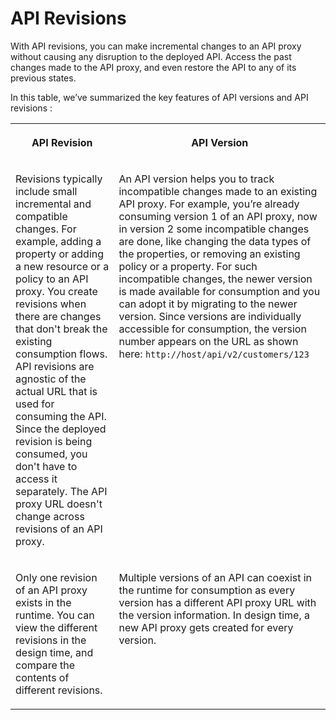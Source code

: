 <!-- loio58097acbb3944aadbb3b3d41b597a5cd -->

# API Revisions

With API revisions, you can make incremental changes to an API proxy without causing any disruption to the deployed API. Access the past changes made to the API proxy, and even restore the API to any of its previous states.

In this table, we’ve summarized the key features of API versions and API revisions :


<table>
<tr>
<th valign="top">

API Revision



</th>
<th valign="top">

API Version



</th>
</tr>
<tr>
<td valign="top">

Revisions typically include small incremental and compatible changes. For example, adding a property or adding a new resource or a policy to an API proxy. You create revisions when there are changes that don't break the existing consumption flows. API revisions are agnostic of the actual URL that is used for consuming the API. Since the deployed revision is being consumed, you don't have to access it separately. The API proxy URL doesn't change across revisions of an API proxy.



</td>
<td valign="top">

An API version helps you to track incompatible changes made to an existing API proxy. For example, you’re already consuming version 1 of an API proxy, now in version 2 some incompatible changes are done, like changing the data types of the properties, or removing an existing policy or a property. For such incompatible changes, the newer version is made available for consumption and you can adopt it by migrating to the newer version. Since versions are individually accessible for consumption, the version number appears on the URL as shown here: `http://host/api/v2/customers/123` 



</td>
</tr>
<tr>
<td valign="top">

Only one revision of an API proxy exists in the runtime. You can view the different revisions in the design time, and compare the contents of different revisions.



</td>
<td valign="top">

Multiple versions of an API can coexist in the runtime for consumption as every version has a different API proxy URL with the version information. In design time, a new API proxy gets created for every version.



</td>
</tr>
</table>

